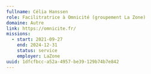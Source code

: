 ```yaml
---
fullname: Célia Hanssen
role: Facilitratrice à Omnicité (groupement La Zone)
domaine: Autre
link: https://omnicite.fr/
missions:
  - start: 2021-09-27
    end: 2024-12-31
    status: service
    employer: LaZone
uuid: 1dfcfbcc-a52a-4957-be39-129b74b7e842
---
```

